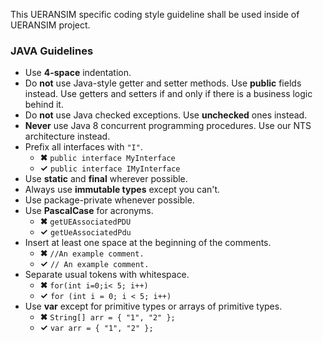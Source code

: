 This UERANSIM specific coding style guideline shall be used inside of UERANSIM project.

### JAVA Guidelines

- Use **4-space** indentation.
- Do **not** use Java-style getter and setter methods. Use **public** fields instead. Use getters and setters if and only if there is a business logic behind it.
- Do **not** use Java checked exceptions. Use **unchecked** ones instead.
- **Never** use Java 8 concurrent programming procedures. Use our NTS architecture instead.
- Prefix all interfaces with `"I"`.
    - **✖** `public interface MyInterface`
    - **✓**    `public interface IMyInterface`
- Use **static** and **final** wherever possible.
- Always use **immutable types** except you can't.
- Use package-private whenever possible.
- Use **PascalCase** for acronyms.
    - **✖** `getUEAssociatedPDU`
    - **✓** `getUeAssociatedPdu`
- Insert at least one space at the beginning of the comments.
    - **✖** `//An example comment.`
    - **✓** `// An example comment.`
- Separate usual tokens with whitespace.
    - **✖** `for(int i=0;i< 5; i++)`
    - **✓** `for (int i = 0; i < 5; i++)`
- Use **var** except for primitive types or arrays of primitive types.
    - **✖** `String[] arr = { "1", "2" };`
    - **✓** `var arr = { "1", "2" };`